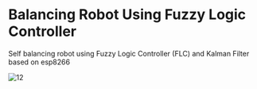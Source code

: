 # Balancing Robot Using Fuzzy Logic Controller
Self balancing robot using Fuzzy Logic Controller (FLC) and Kalman Filter based on esp8266

![12](https://user-images.githubusercontent.com/93894711/208308761-a14dcceb-9bbe-43c7-ae88-9218675e3616.png)
